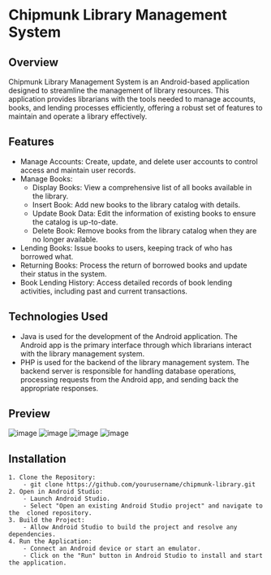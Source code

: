# Chipmunk Library Management System

## Overview

Chipmunk Library Management System is an Android-based application designed to streamline the management of library resources. This application provides librarians with the tools needed to manage accounts, books, and lending processes efficiently, offering a robust set of features to maintain and operate a library effectively.

## Features 
- Manage Accounts: Create, update, and delete user accounts to control access and maintain user records.
- Manage Books:
    - Display Books: View a comprehensive list of all books available in the library.
    - Insert Book: Add new books to the library catalog with details.
    - Update Book Data: Edit the information of existing books to ensure the catalog is up-to-date.
    - Delete Book: Remove books from the library catalog when they are no longer available.
- Lending Books: Issue books to users, keeping track of who has borrowed what.
- Returning Books: Process the return of borrowed books and update their status in the system.
- Book Lending History: Access detailed records of book lending activities, including past and current transactions.

## Technologies Used 
- Java is used for the development of the Android application. The Android app is the primary interface through which librarians interact with the library management system.
- PHP is used for the backend of the library management system. The backend server is responsible for handling database operations, processing requests from the Android app, and sending back the appropriate responses.

## Preview 
![image](https://github.com/Nesniw/Library_Management_System_Chipmunk_Library/assets/109383763/e100c10f-5ad7-4854-95b5-c1b247475ffb)
![image](https://github.com/Nesniw/Library_Management_System_Chipmunk_Library/assets/109383763/ad39622a-1fce-45fe-a72e-9c558d3bc627)
![image](https://github.com/Nesniw/Library_Management_System_Chipmunk_Library/assets/109383763/425d0d18-6cfc-4216-a40a-07cf725b3eb3)
![image](https://github.com/Nesniw/Library_Management_System_Chipmunk_Library/assets/109383763/512ee9f6-5cde-464d-9924-7b3eee2d2059)

## Installation 
    1. Clone the Repository:
        - git clone https://github.com/yourusername/chipmunk-library.git
    2. Open in Android Studio:
        - Launch Android Studio.
        - Select "Open an existing Android Studio project" and navigate to the  cloned repository.
    3. Build the Project:
        - Allow Android Studio to build the project and resolve any dependencies.
    4. Run the Application:
        - Connect an Android device or start an emulator.
        - Click on the "Run" button in Android Studio to install and start the application.
